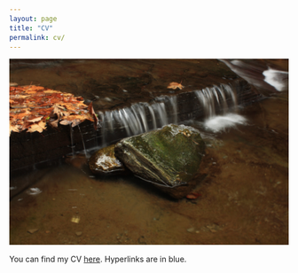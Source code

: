 ```yaml
---
layout: page
title: "CV"
permalink: cv/
---
```

![Picture of water flowing over a rock with autumn leaves](../images/rock.JPG)

You can find my CV [here](../pdfs/SLotreck_CV_FA2020.pdf). Hyperlinks are in blue.
